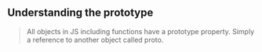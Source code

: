 ## Understanding the prototype 

> All objects in JS including functions have a prototype property.
> Simply a reference to another object called proto.